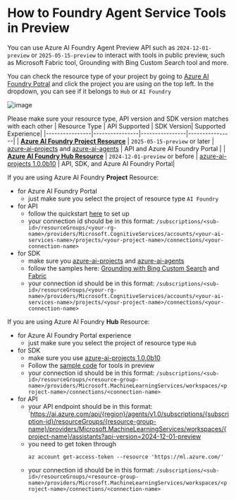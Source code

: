 # How to Foundry Agent Service Tools in Preview

You can use Azure AI Foundry Agent Preview API such as `2024-12-01-preview` or `2025-05-15-preview` to interact with tools in public preview, such as Microsoft Fabric tool, Grounding with Bing Custom Search tool and more. 

You can check the resource type of your project by going to [Azure AI Foundry Potral](https://ai.azure.com) and click the project you are using on the top left. In the dropdown, you can see if it belongs to `Hub` or `AI Foundry`

![image](https://github.com/user-attachments/assets/10023985-3a8d-4da1-a055-ad24cfc56ee5)

Please make sure your resource type, API version and SDK version matches with each other
| Resource Type | API Supported | SDK Version| Supported Experience| 
|----------------|----------------|----------------|----------------|
| [**Azure AI Foundry Project Resource**](https://learn.microsoft.com/en-us/azure/ai-foundry/concepts/architecture)    | `2025-05-15-preview` or later   | [azure-ai-projects](https://pypi.org/project/azure-ai-projects/) and [azure-ai-agents](https://pypi.org/project/azure-ai-agents/1.0.0b1)   | API and Azure AI Foundry Portal | 
| [**Azure AI Foundry Hub Resource**](https://learn.microsoft.com/en-us/azure/ai-foundry/concepts/architecture)   | `2024-12-01-preview` or before   | [azure-ai-projects 1.0.0b10](https://pypi.org/project/azure-ai-projects/1.0.0b10/)   | API, SDK, and Azure AI Foundry Portal| 

If you are using Azure AI Foundry **Project** Resource:
- for Azure AI Foundry Portal
  - just make sure you select the project of resource type `AI Foundry` 
- for API
  - follow the quickstart [here](https://learn.microsoft.com/en-us/azure/ai-services/agents/quickstart?pivots=rest-api) to set up 
  - your connection id should be in this format: `/subscriptions/<sub-id>/resourceGroups/<your-rg-name>/providers/Microsoft.CognitiveServices/accounts/<your-ai-services-name>/projects/<your-project-name>/connections/<your-connection-name>`
- for SDK
  - make sure you [azure-ai-projects](https://pypi.org/project/azure-ai-projects/) and [azure-ai-agents](https://pypi.org/project/azure-ai-agents/1.0.0b1)
  - follow the samples here: [Grounding with Bing Custom Search](../bing_custom_search.py) and [Fabric](../fabric_data_agent.py)
  - your connection id should be in this format: `/subscriptions/<sub-id>/resourceGroups/<your-rg-name>/providers/Microsoft.CognitiveServices/accounts/<your-ai-services-name>/projects/<your-project-name>/connections/<your-connection-name>`


If you are using Azure AI Foundry **Hub** Resource:
- for Azure AI Foundry Portal experience
  - just make sure you select the project of resource type `Hub`
- for SDK
  - make sure you use [azure-ai-projects 1.0.0b10](https://pypi.org/project/azure-ai-projects/1.0.0b10/)
  - Follow the [sample code](./samples) for tools in preview
  - your connection id should be in this format: `/subscriptions/<sub-id>/resourceGroups/<resource-group-name>/providers/Microsoft.MachineLearningServices/workspaces/<project-name>/connections/<connection-name>`
- for API
  - your API endpoint should be in this format: `https://ai.azure.com/api/{region}/agents/v1.0/subscriptions/{subscription-id}/resourceGroups/{resource-group-name}/providers/Microsoft.MachineLearningServices/workspaces/{project-name}/assistants?api-version=2024-12-01-preview
  - you need to get token through
    ```azurecli
    az account get-access-token --resource 'https://ml.azure.com/'
    ```
  - your connection id should be in this format: `/subscriptions/<sub-id>/resourceGroups/<resource-group-name>/providers/Microsoft.MachineLearningServices/workspaces/<project-name>/connections/<connection-name>`
